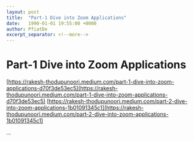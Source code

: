 ```yaml
---
layout: post
title:  "Part-1 Dive into Zoom Applications"
date:   1990-01-01 19:55:00 +0000
author: PfiatDe
excerpt_separator: <!--more-->
---
```


# Part-1 Dive into Zoom Applications
[https://rakesh-thodupunoori.medium.com/part-1-dive-into-zoom-applications-d70f3de53ec5](https://rakesh-thodupunoori.medium.com/part-1-dive-into-zoom-applications-d70f3de53ec5)
[https://rakesh-thodupunoori.medium.com/part-2-dive-into-zoom-applications-1b01091345c1](https://rakesh-thodupunoori.medium.com/part-2-dive-into-zoom-applications-1b01091345c1)

...
<!--more-->
